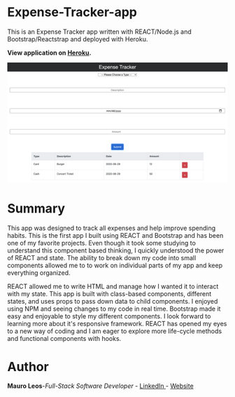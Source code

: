 
# Expense-Tracker-app
This is an Expense Tracker app written with REACT/Node.js and Bootstrap/Reactstrap and deployed with Heroku.

<strong>View application on <a href="https://expense-tracker-app01.herokuapp.com/"><b>Heroku</b></a>.</strong>

<img src="image/expense-tracker.png" alt="image">

# Summary
  
  This app was designed to track all expenses and help improve spending habits. This is the first app I built using REACT and Bootstrap and has been one of my favorite projects. Even though it took some studying to understand this component based thinking, I quickly understood the power of REACT and state. The ability to break down my code into small components allowed me to to work on individual parts of my app and keep everything organized.  
  
  REACT allowed me to write HTML and manage how I wanted it to interact with my state. This app is built with class-based components, different states, and uses props to pass down data to child components. I enjoyed using NPM and seeing changes to my code in real time. Bootstrap made it easy and enjoyable to style my different components. I look forward to learning more about it's responsive framework. REACT has opened my eyes to a new way of coding and I am eager to explore more life-cycle methods and functional components with hooks.
 
# Author
<strong>Mauro Leos</strong>-<i>Full-Stack Software Developer</i> - <a href="https://www.linkedin.com/in/mauro-leos-b4103a11b/">LinkedIn </a> - <a href="https:/https://www.mauroleos.com//">Website</a>

